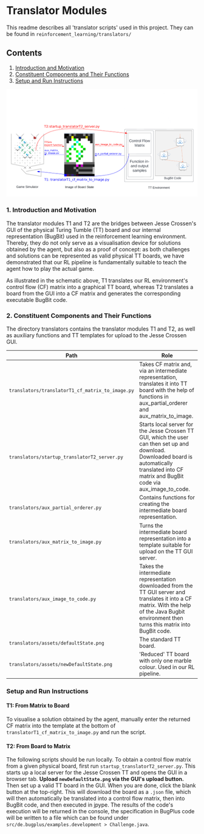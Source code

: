 # Translator Modules

This readme describes all 'translator scripts' used in this project.
They can be found in `reinforcement_learning/translators/`

## Contents

1. [Introduction and Motivation](#intro-and-mot)
2. [Constituent Components and Their Functions](#components-and-functions)
3. [Setup and Run Instructions](#setup-and-run)

![Translators in the context of this project](assets/TT_transl_diagram.png)

### 1. Introduction and Motivation <a name="intro-and-mot"></a>

The translator modules T1 and T2 are the bridges between Jesse Crossen's GUI of the physical Turing Tumble (TT) board
and our internal representation (BugBit) used in the reinforcement learning environment. Thereby, they do not only serve
as a visualisation device for solutions obtained by the agent, but also as a proof of concept: as both challenges and
solutions can be represented as valid physical TT boards, we have demonstrated that our RL pipeline is fundamentally
suitable to teach the agent how to play the actual game.

As illustrated in the schematic above, T1 translates our RL environment's control flow (CF) matrix into a graphical TT
board, whereas T2 translates a board from the GUI into a CF matrix and generates the corresponding executable BugBit
code.

### 2. Constituent Components and Their Functions <a name="components-and-functions"></a>

The directory translators contains the translator modules T1 and T2, as well as auxiliary functions and TT templates for
upload to the Jesse Crossen GUI.

| Path                                             | Role                                                                                                                                                                                              |
|--------------------------------------------------|---------------------------------------------------------------------------------------------------------------------------------------------------------------------------------------------------|
| `translators/translatorT1_cf_matrix_to_image.py` | Takes CF matrix and, via an intermediate representation, translates it into TT board with the help of functions in aux_partial_orderer and aux_matrix_to_image.                                   |
| `translators/startup_translatorT2_server.py`     | Starts local server for the Jesse Crossen TT GUI, which the user can then set up and download. Downloaded board is automatically translated into CF matrix and BugBit code via aux_image_to_code. |
| `translators/aux_partial_orderer.py`             | Contains functions for creating the intermediate board representation.                                                                                                                            |
| `translators/aux_matrix_to_image.py`             | Turns the intermediate board representation into a template suitable for upload on the TT GUI server.                                                                                             |
| `translators/aux_image_to_code.py`               | Takes the intermediate representation downloaded from the TT GUI server and translates it into a CF matrix. With the help of the Java Bugbit environment then turns this matrix into BugBit code. |
| `translators/assets/defaultState.png`            | The standard TT board.                                                                                                                                                                            |
| `translators/assets/newDefaultState.png`         | 'Reduced' TT board with only one marble colour. Used in our RL pipeline.                                                                                                                          |

### Setup and Run Instructions <a name="setup-and-run"></a>

#### T1: From Matrix to Board

To visualise a solution obtained by the agent, manually enter the returned CF matrix into the template at the bottom
of `translatorT1_cf_matrix_to_image.py` and run the script.

#### T2: From Board to Matrix

The following scripts should be run locally.
To obtain a control flow matrix from a given physical board, first run `startup_translatorT2_server.py`. This starts up
a local server for the Jesse Crossen TT and opens the GUI in a browser tab. **Upload `newDefaultState.png` via the
GUI's upload button.** Then set up a valid TT board in the GUI. When you are done, click the blank button at the
top-right. This will download the board as a `.json` file, which will then automatically be translated into a control
flow matrix, then into BugBit code, and then executed in jpype. The results of the code's execution will be returned in
the console, the specification in BugPlus code will be written to a file which can be found
under `src/de.bugplus/examples.development > Challenge.java`. 

